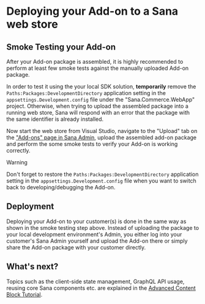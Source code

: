 # Deploying your Add-on to a Sana web store

## Smoke Testing your Add-on

After your Add-on package is assembled, it is highly recommended to perform at least few smoke tests against the manually uploaded Add-on package.

In order to test it using the your local SDK solution, **temporarily** remove the `Paths:Packages:DevelopmentDirectory` application setting in the `appsettings.Development.config` file under the "Sana.Commerce.WebApp" project.
Otherwise, when trying to upload the assembled package into a running web store, Sana will respond with an error that the package with the same identifier is already installed.

Now start the web store from Visual Studio, navigate to the "Upload" tab on the ["Add-ons" page in Sana Admin](https://support.sana-commerce.com/Content/Sana-Apps/Apps-for-Your-Sana-Web-Store/Sana-Add-ons.htm), upload the assembled add-on package and perform the some smoke tests to verify your Add-on is working correctly.

> [!WARNING]
> Don't forget to restore the `Paths:Packages:DevelopmentDirectory` application setting in the `appsettings.Development.config` file when you want to switch back to developing/debugging the Add-on.

## Deployment

Deploying your Add-on to your customer(s) is done in the same way as shown in the smoke testing step above. Instead of uploading the package to your local development environment's Admin, you either log into your customer's Sana Admin yourself and upload the Add-on there or simply share the Add-on package with your customer directly.

## What's next?

Topics such as the client-side state management, GraphQL API usage, reusing core Sana components etc. are explained in the [Advanced Content Block Tutorial](advanced-cb-tutorial.md).